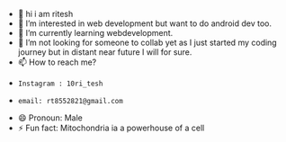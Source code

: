 - 👋 hi i am ritesh
- 👀 I’m interested in web development but want to do android dev too.
- 🌱 I’m currently learning webdevelopment.
- 💞️ I’m not looking for someone to collab yet as I just started my coding journey but in distant near future I will for sure.
- 📫 How to reach me?
-     Instagram : 10ri_tesh
-     email: rt8552821@gmail.com
- 😄 Pronoun: Male
- ⚡ Fun fact: Mitochondria ia a powerhouse of a cell

<!---
rteish/rteish is a ✨ special ✨ repository because its `README.md` (this file) appears on your GitHub profile.
You can click the Preview link to take a look at your changes.
--->
